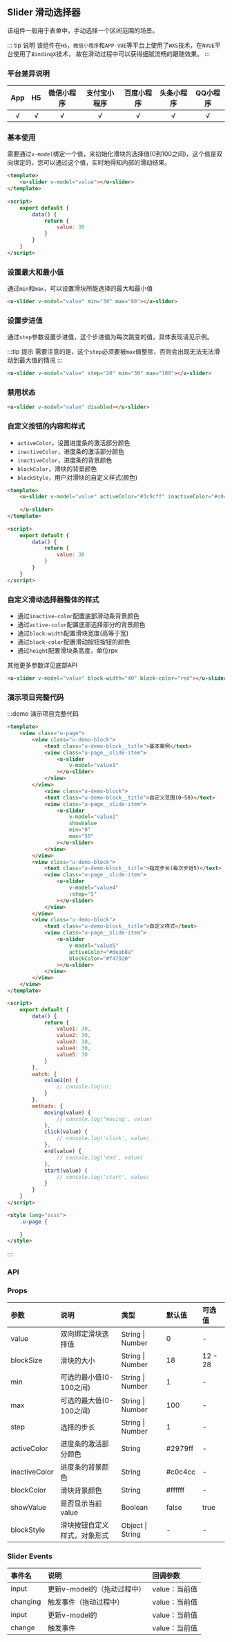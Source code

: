 ## Slider 滑动选择器 <to-api/>
      
<demo-model url="/pages/componentsB/slider/slider"></demo-model>

该组件一般用于表单中，手动选择一个区间范围的场景。

::: tip 说明
该组件在```H5```，```微信小程序```和```APP-VUE```等平台上使用了```WXS```技术，在```NVUE```平台使用了```BindingX```技术，
故在滑动过程中可以获得细腻流畅的跟随效果。
:::

### 平台差异说明

|App|H5	|微信小程序	|支付宝小程序		|百度小程序	|头条小程序	|QQ小程序	|
|:-:|:-:|:-:		|:-:			|:-:		|:-:		|:-:		|
|√	|√	|√			|√				|√			|√			|√			|

### 基本使用

需要通过`v-model`绑定一个值，来初始化滑块的选择值(0到100之间)，这个值是双向绑定的，您可以通过这个值，实时地得知内部的滑动结果。


```html
<template>
	<u-slider v-model="value"></u-slider>
</template>
	
<script>
	export default {
		data() {	
			return {
				value: 30
			}
		}
	}
</script>
```

### 设置最大和最小值

通过`min`和`max`，可以设置滑块所能选择的最大和最小值

```html
<u-slider v-model="value" min="30" max="80"></u-slider>
```


### 设置步进值

通过`step`参数设置步进值，这个步进值为每次跳变的值，具体表现请见示例。  

:::tip 提示
需要注意的是，这个`step`必须要被`max`值整除，否则会出现无法无法滑动到最大值的情况
:::

```html
<u-slider v-model="value" step="20" min="30" max="100"></u-slider>
```

### 禁用状态

```html
<u-slider v-model="value" disabled></u-slider>
```


### 自定义按钮的内容和样式

- ```activeColor```，设置进度条的激活部分颜色
- ```inactiveColor```，进度条的激活部分颜色
- ```inactiveColor```，进度条的背景颜色
- ```blockColor```，滑块的背景颜色
- ```blockStyle```，用户对滑块的自定义样式(颜色)

```html
<template>
	<u-slider v-model="value" activeColor="#3c9cff" inactiveColor="#c0c4cc">
	
	</u-slider>
</template>
	
<script>
	export default {
		data() {	
			return {
				value: 30
			}
		}
	}
</script>
```


### 自定义滑动选择器整体的样式

- 通过`inactive-color`配置底部滑动条背景颜色
- 通过`active-color`配置底部选择部分的背景颜色
- 通过`block-width`配置滑块宽度(高等于宽)
- 通过`block-color`配置滑动按钮按钮的颜色
- 通过`height`配置滑块条高度，单位rpx

其他更多参数详见底部API

```html
<u-slider v-model="value" block-width="40" block-color="red"></u-slider>
```

### 演示项目完整代码
:::demo 演示项目完整代码
```html
<template>
	<view class="u-page">
		<view class="u-demo-block">
			<text class="u-demo-block__title">基本案例</text>
			<view class="u-page__slide-item">
				<u-slider
					v-model="value1"
				></u-slider>
			</view>
		</view>
			<view class="u-demo-block">
			<text class="u-demo-block__title">自定义范围(0—50)</text>
			<view class="u-page__slide-item">
				<u-slider
				    v-model="value2"
					showValue
				    min="0"
				    max="50"
				></u-slider>
			</view>
		</view>
		<view class="u-demo-block">
			<text class="u-demo-block__title">指定步长(每次步进5)</text>
			<view class="u-page__slide-item">
				<u-slider
				    v-model="value4"
				    :step="5"
				></u-slider>
			</view>
		</view>
		<view class="u-demo-block">
			<text class="u-demo-block__title">自定义样式</text>
			<view class="u-page__slide-item">
				<u-slider
				    v-model="value5"
				    activeColor="#deab8a"
				    blockColor="#f47920"
				></u-slider>
			</view>
		</view>
	</view>
</template>

<script>
	export default {
		data() {
			return {
				value1: 30,
				value2: 30,
				value3: 30,
				value4: 30,
				value5: 30
			}
		},
		watch: {
			value1(n) {
				// console.log(n);
			}
		},
		methods: {
			moving(value) {
				// console.log('moving', value)
			},
			click(value) {
				// console.log('click', value)
			},
			end(value) {
				// console.log('end', value)
			},
			start(value) {
				// console.log('start', value)
			}
		}
	}
</script>

<style lang="scss">
	.u-page {
		
	}
</style>

```
:::

### API

### Props

| 参数			| 说明							| 类型					| 默认值		|  可选值	|
|:-				|:-								|:-						|:-			|:-			|
| value			| 双向绑定滑块选择值				| String &#124; Number	| 0			| -			|
| blockSize		| 滑块的大小					| String &#124; Number				| 18		| 12 - 28		|
| min			| 可选的最小值(0-100之间)		| String &#124; Number	| 1			| -			|
| max			| 可选的最大值(0-100之间)		| String &#124; Number	| 100		| -			|
| step			| 选择的步长						| String &#124; Number	| 1			| -			|
| activeColor	| 进度条的激活部分颜色			| String				| #2979ff	| -			|
| inactiveColor	| 进度条的背景颜色				| String				| #c0c4cc	| -			|
| blockColor	| 滑块背景颜色					| String				| #ffffff	| -			|
| showValue	| 是否显示当前 value					| Boolean				| false	| true		|
| blockStyle	| 滑块按钮自定义样式，对象形式	| Object &#124; String	| -			| -			|


### Slider Events

| 事件名	| 说明			| 回调参数					|
| :-	| :-			| :-						|
| input| 更新v-model的（拖动过程中）	| value：当前值	|
| changing	| 触发事件（拖动过程中）	| value：当前值	|
| input	| 更新v-model的	| value：当前值	|
| change	| 触发事件	| value：当前值	|


<style >
h3[id=slot] + table thead tr th:nth-child(2){
	width: 50%;
}
</style>
